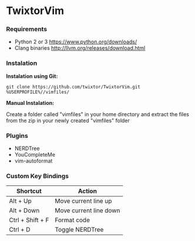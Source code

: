 # TwixtorVim

### Requirements

* Python 2 or 3 https://www.python.org/downloads/
* Clang binaries http://llvm.org/releases/download.html

### Instalation

**Instalation using Git:**
```
git clone https://github.com/twixtor/TwixtorVim.git %USERPROFILE%//vimfiles/
```
**Manual Instalation:**

Create a folder called "vimfiles" in your home directory and extract the files from the zip in your newly created "vimfiles" folder

### Plugins

* NERDTree
* YouCompleteMe
* vim-autoformat

### Custom Key Bindings

Shortcut  | Action
--------- | --------
Alt + Up  | Move current line up
Alt + Down  | Move current line down
Ctrl + Shift + F | Format code
Ctrl + D | Toggle NERDTree

